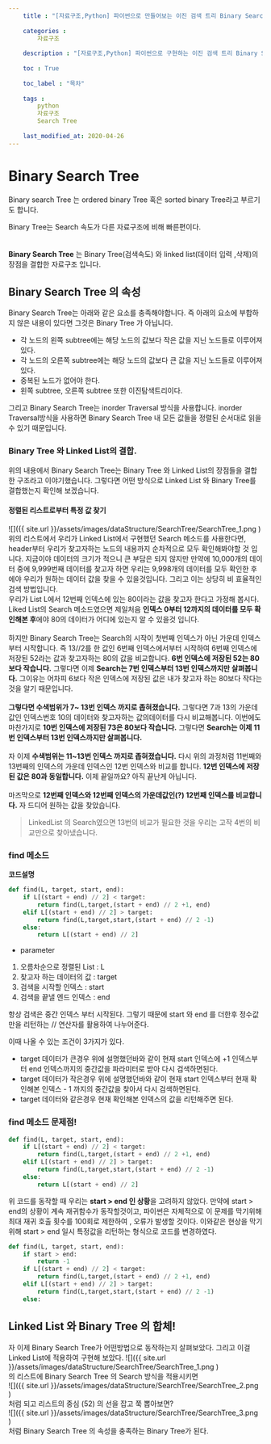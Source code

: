 ```yaml
---
    title : "[자료구조,Python] 파이썬으로 만들어보는 이진 검색 트리 Binary Search Tree"
    
    categories : 
        자료구조
        
    description : "[자료구조,Python] 파이썬으로 구현하는 이진 검색 트리 Binary Search Tree 자료구조"
    
    toc : True
    
    toc_label : "목차"
    
    tags :
        python 
        자료구조
        Search Tree
        
    last_modified_at: 2020-04-26    
---
```

# Binary Search Tree
Binary search Tree 는 ordered binary Tree 혹은 sorted binary Tree라고 부르기도 합니다.<br/>

Binary Tree는 Search 속도가 다른 자료구조에 비해 빠른편이다.
<br/>
<br/>
<br/>
**Binary Search Tree** 는 Binary Tree(검색속도) 와 linked list(데이터 입력 ,삭제)의 장점을 결합한 자료구조 입니다.

## Binary Search Tree 의 속성
Binary Search Tree는 아래와 같은 요소를 충족해야합니다. 즉 아래의 요소에 부합하지 않은 내용이 있다면 그것은 Binary Tree 가 아닙니다.

* 각 노드의 왼쪽 subtree에는 해당 노드의 값보다 작은 값을 지닌 노드들로 이루어져 있다.
* 각 노드의 오른쪽 subtree에는 해당 노드의 값보다 큰 값을 지닌 노드들로 이루어져 있다.
* 중복된 노드가 없어야 한다.
* 왼쪽 subtree, 오른쪽 subtree 또한 이진탐색트리이다.

그리고 Binary Search Tree는 inorder Traversal 방식을 사용합니다. inorder Traversal방식을 사용하면 Binary Search Tree 내 모든 값들을 정렬된 순서대로 읽을 수 있기 때문입니다.

### Binary Tree 와 Linked List의 결합.
위의 내용에서 Binary Search Tree는 Binary Tree 와 Linked List의 장점들을 결합한 구조라고 이야기했습니다. 그렇다면 어떤 방식으로 Linked List 와 Binary Tree를 결합했는지 확인해 보겠습니다.


#### 정렬된 리스트로부터 특정 값 찾기
![]({{ site.url }}/assets/images/dataStructure/SearchTree/SearchTree_1.png    )
위의 리스트에서 우리가 Linked List에서 구현했던 Search 메소드를 사용한다면, header부터 우리가 찾고자하는 노드의 내용까지 순차적으로 모두 확인해봐야할 것 입니다. 지금이야 데이터의 크기가 적으니 큰 부담은 되지 않지만 만약에 10,000개의 데이터 중에 9,999번째 데이터를 찾고자 하면 우리는 9,998개의 데이터를 모두 확인한 후에야 우리가 원하는 데이터 값을 찾을 수 있을것입니다. 그리고 이는 상당히 비 효율적인 검색 방법입니다.
<br/>
우리가 List L에서 12번째 인덱스에 있는 80이라는 값을 찾고자 한다고 가정해 봅시다. Liked List의 Search 메소드였으면 제일처음 **인덱스 0부터 12까지의 데이터를 모두 확인해본 후**에야 80의 데이터가 어디에 있는지 알 수 있을것 입니다. 
<br/>
<br/>
하지만 Binary Search Tree는 Search의 시작이 첫번째 인덱스가 아닌 가운데 인덱스부터 시작합니다. 즉  13//2를 한 값인 6번째 인덱스에서부터 시작하여 6번째 인덱스에 저장된 52라는 값과 찾고자하는 80의 값을 비교합니다. **6번 인덱스에 저장된 52는 80보다 작습니다.** 그렇다면 이제 **Search는 7번 인덱스부터 13번 인덱스까지만 살펴봅니다.** 그이유는 어차피 6보다 작은 인덱스에 저장된 값은 내가 찾고자 하는 80보다 작다는것을 알기 때문입니다.
<br/>
<br/>
**그렇다면 수색범위가 7~ 13번 인덱스 까지로 좁혀졌습니다.** 그렇다면 7과 13의 가운데 값인 인덱스번호 10의 데이터와 찾고자하는 값의데이터를 다시 비교해봅니다. 이번에도 마찬가지로 **10번 인덱스에 저장된 73은 80보다 작습니다.** 그렇다면 **Search는 이제 11번 인덱스부터 13번 인덱스까지만 살펴봅니다.**
<br/>
<br/>
자 이제 **수색범위는 11~13번 인덱스 까지로 좁혀졌습니다.** 다시 위의 과정처럼 11번째와 13번째의 인덱스의 가운데 인덱스인 12번 인덱스와 비교를 합니다.
**12번 인덱스에 저장된 값은 80과 동일합니다.** 이제 끝일까요? 아직 끝난게 아닙니다.
<br/>
<br/>
마즈막으로 **12번째 인덱스와 12번째 인덱스의 가운데값인(?) 12번째 인덱스를 비교합니다.** 자 드디어 원하는 값을 찾았습니다.
> LinkedList 의 Search였으면 13번의 비교가 필요한 것을 우리는 고작 4번의 비교만으로 찾아냈습니다.

### find 메소드
**코드설명** <br/>
```python
def find(L, target, start, end):
    if L[(start + end) // 2] < target:
        return find(L,target,(start + end) // 2 +1, end)
    elif L[(start + end) // 2] > target:
        return find(L,target,start,(start + end) // 2 -1)
    else:
        return L[(start + end) // 2]
```
* parameter 
1. 오름차순으로 정렬된 List : L
2. 찾고자 하는 데이터의 값 : target
3. 검색을 시작할 인덱스 : start
4. 검색을 끝낼 엔드 인덱스 : end

항상 검색은 중간 인덱스 부터 시작된다. 그렇기 때문에 start 와 end 를 더한후 정수값만을 리턴하는 // 연산자를 활용하여 나누어준다.

이때 나올 수 있는 조건이 3가지가 있다. 
* target 데이터가 큰경우
위에 설명했던바와 같이 현재 start 인덱스에 +1 인덱스부터  end 인덱스까지의 중간값을 파라미터로 받아 다시 검색하면된다. 
* target 데이터가 작은경우
위에 설명했던바와 같이 현재 start 인덱스부터  현재 확인해본 인덱스 - 1 까지의 중간값을 찾아서 다시 검색하면된다. 
* target 데이터와 같은경우
현재 확인해본 인덱스의 값을 리턴해주면 된다.

### find 메소드 문제점!

```python
def find(L, target, start, end):
    if L[(start + end) // 2] < target:
        return find(L,target,(start + end) // 2 +1, end)
    elif L[(start + end) // 2] > target:
        return find(L,target,start,(start + end) // 2 -1)
    else:
        return L[(start + end) // 2]
```
위 코드를 동작할 때 우리는 **start > end 인 상황**을 고려하지 않았다. 만약에 start > end의 상황이 계속 재귀함수가 동작할것이고, 파이썬은 자체적으로 이 문제를 막기위해 최대 재귀 호출 횟수를 100회로 제한하여 , 오류가 발생할 것이다. 이와같은 현상을 막기위해 start > end 일시 특정값을 리턴하는 형식으로 코드를 변경하였다.
```python
def find(L, target, start, end):
    if start > end:
        return -1
    if L[(start + end) // 2] < target:
        return find(L,target,(start + end) // 2 +1, end)
    elif L[(start + end) // 2] > target:
        return find(L,target,start,(start + end) // 2 -1)
    else:
```       
## Linked List 와 Binary Tree 의 합체!
자 이제 Binary Search Tree가 어떤방법으로 동작하는지 살펴보았다. 그리고 이걸 Linked List에 적용하여 구현해 보았다.
![]({{ site.url }}/assets/images/dataStructure/SearchTree/SearchTree_1.png    )
<br/>
의 리스트에 Binary Search Tree 의 Search 방식을 적용시키면
<br/>
![]({{ site.url }}/assets/images/dataStructure/SearchTree/SearchTree_2.png    )
<br/>
처럼 되고 리스트의 중심 (52) 의 선을 잡고 쭉 뽑아보면?
<br/>
![]({{ site.url }}/assets/images/dataStructure/SearchTree/SearchTree_3.png    )
<br/>
처럼 Binary Search Tree 의 속성을 충족하는 Binary Tree가 된다.
